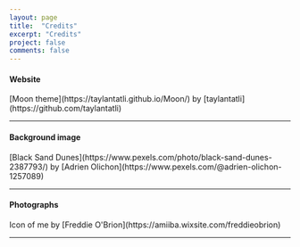 ```yaml
---
layout: page
title:  "Credits"
excerpt: "Credits"
project: false
comments: false
---
```

<h4>Website</h4>
[Moon theme](https://taylantatli.github.io/Moon/) by [taylantatli](https://github.com/taylantatli)
<hr>

<h4>Background image</h4>
[Black Sand Dunes](https://www.pexels.com/photo/black-sand-dunes-2387793/) by [Adrien Olichon](https://www.pexels.com/@adrien-olichon-1257089)
<hr>

<h4>Photographs</h4>
Icon of me by [Freddie O'Brion](https://amiiba.wixsite.com/freddieobrion)
<hr>
